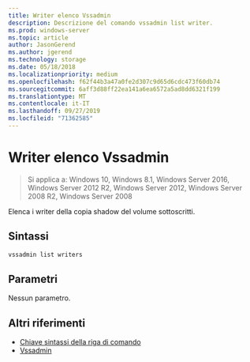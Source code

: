 ```yaml
---
title: Writer elenco Vssadmin
description: Descrizione del comando vssadmin list writer.
ms.prod: windows-server
ms.topic: article
author: JasonGerend
ms.author: jgerend
ms.technology: storage
ms.date: 05/18/2018
ms.localizationpriority: medium
ms.openlocfilehash: f62f44b3a47a0fe2d307c9d65d6cdc473f60db74
ms.sourcegitcommit: 6aff3d88ff22ea141a6ea6572a5ad8dd6321f199
ms.translationtype: MT
ms.contentlocale: it-IT
ms.lasthandoff: 09/27/2019
ms.locfileid: "71362585"
---
```

# <a name="vssadmin-list-writers"></a>Writer elenco Vssadmin

>Si applica a: Windows 10, Windows 8.1, Windows Server 2016, Windows Server 2012 R2, Windows Server 2012, Windows Server 2008 R2, Windows Server 2008

Elenca i writer della copia shadow del volume sottoscritti.

## <a name="syntax"></a>Sintassi

```PowerShell
vssadmin list writers
```

## <a name="parameters"></a>Parametri

Nessun parametro.

## <a name="additional-references"></a>Altri riferimenti

* [Chiave sintassi della riga di comando](https://docs.microsoft.com/previous-versions/windows/it-pro/windows-server-2012-r2-and-2012/cc771080(v%3dws.11))
* [Vssadmin](vssadmin.md)